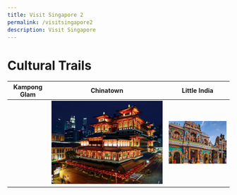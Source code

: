 ```yaml
---
title: Visit Singapore 2
permalink: /visitsingapore2
description: Visit Singapore
---
```

# Cultural Trails


| Kampong Glam | Chinatown | Little India |
| -------- | -------- | -------- |
| ![]()     |   ![](/images/China%20town.jpg)   | ![](/images/little%20india.png) |

